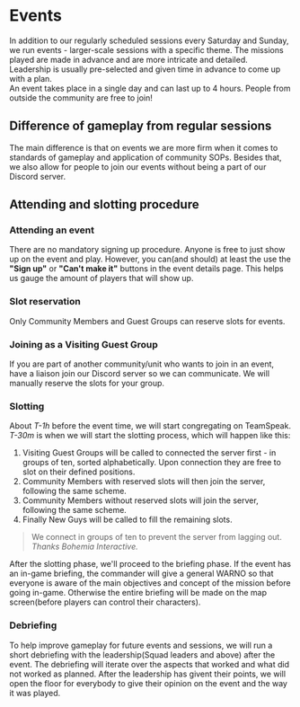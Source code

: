 # Events

In addition to our regularly scheduled sessions every Saturday and Sunday, we run events - larger-scale sessions with a specific theme. The missions played are made in advance and are more intricate and detailed.  
Leadership is usually pre-selected and given time in advance to come up with a plan.  
An event takes place in a single day and can last up to 4 hours.
People from outside the community are free to join!

## Difference of gameplay from regular sessions

The main difference is that on events we are more firm when it comes to standards of gameplay and application of community SOPs.
Besides that, we also allow for people to join our events without being a part of our Discord server.

## Attending and slotting procedure

### Attending an event

There are no mandatory signing up procedure. Anyone is free to just show up on the event and play. However, you can(and should) at least the use the **\"Sign up\"** or **\"Can't make it\"** buttons in the event details page. This helps us gauge the amount of players that will show up. 

### Slot reservation

Only Community Members and Guest Groups can reserve slots for events.  

### Joining as a Visiting Guest Group
If you are part of another community/unit who wants to join in an event, have a liaison join our Discord server so we can communicate.
 We will manually reserve the slots for your group.

### Slotting
About *T-1h* before the event time, we will start congregating on TeamSpeak.
*T-30m* is when we will start the slotting process, which will happen like this:

 1. Visiting Guest Groups will be called to connected the server first - in groups of ten, sorted alphabetically. Upon connection they are free to slot on their defined positions.
 2. Community Members with reserved slots will then join the server, following the same scheme.
 3. Community Members without reserved slots will join the server, following the same scheme.
 4. Finally New Guys will be called to fill the remaining slots.

> We connect in groups of ten to prevent the server from lagging out. *Thanks Bohemia Interactive.*

After the slotting phase, we'll proceed to the briefing phase. If the event has an in-game briefing, the commander will give a general WARNO so that everyone is aware of the main objectives and concept of the mission before going in-game. Otherwise the entire briefing will be made on the map screen(before players can control their characters).

### Debriefing
To help improve gameplay for future events and sessions, we will run a short debriefing with the leadership(Squad leaders and above) after the event. The debriefing will iterate over the aspects that worked and what did not worked as planned. After the leadership has givent their points, we will open the floor for everybody to give their opinion on the event and the way it was played.

